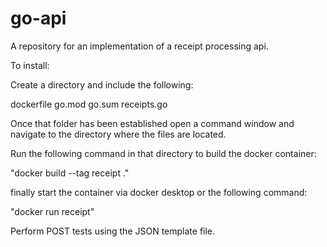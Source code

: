 # go-api
A repository for an implementation of a receipt processing api. 

To install:

Create a directory and include the following:

dockerfile
go.mod
go.sum
receipts.go

Once that folder has been established open a command window and navigate to the directory where the files are located.

Run the following command in that directory to build the docker container:

"docker build --tag receipt ."

finally start the container via docker desktop or the following command:

"docker run receipt"


Perform POST tests using the JSON template file.